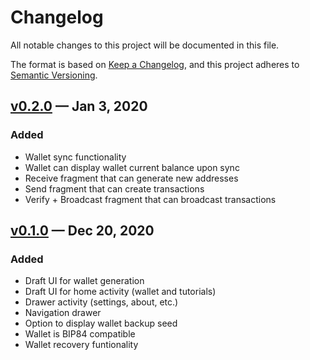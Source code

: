 # Changelog
All notable changes to this project will be documented in this file.

The format is based on [Keep a Changelog](https://keepachangelog.com/en/1.0.0/),
and this project adheres to [Semantic Versioning](https://semver.org/spec/v2.0.0.html).

## [v0.2.0](https://github.com/thunderbiscuit/padawan-wallet/releases/tag/v0.2.0) — Jan 3, 2020

### Added
+ Wallet sync functionality
+ Wallet can display wallet current balance upon sync
+ Receive fragment that can generate new addresses
+ Send fragment that can create transactions
+ Verify + Broadcast fragment that can broadcast transactions

## [v0.1.0](https://github.com/thunderbiscuit/padawan-wallet/releases/tag/v0.1.0) — Dec 20, 2020

### Added
+ Draft UI for wallet generation
+ Draft UI for home activity (wallet and tutorials)
+ Drawer activity (settings, about, etc.)
+ Navigation drawer
+ Option to display wallet backup seed
+ Wallet is BIP84 compatible
+ Wallet recovery funtionality
